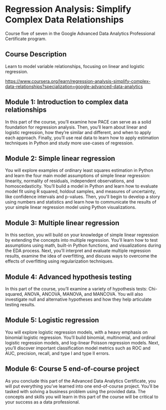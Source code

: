 # Regression Analysis: Simplify Complex Data Relationships

Course five of seven in the Google Advanced Data Analytics Professional Certificate program.

## Course Description

Learn to model variable relationships, focusing on linear and logistic regression.

https://www.coursera.org/learn/regression-analysis-simplify-complex-data-relationships?specialization=google-advanced-data-analytics

## Module 1: Introduction to complex data relationships

In this part of the course, you’ll examine how PACE can serve as a solid foundation for regression analysis. Then, you’ll learn about linear and logistic regression, how they’re similar and different, and when to apply each approach. Finally, you’ll use real data to learn how to apply estimation techniques in Python and study more use-cases of regression.

## Module 2: Simple linear regression

You will explore examples of ordinary least squares estimation in Python and learn the four main model assumptions of simple linear regression: linearity, normality of residuals, independent observations, and homoscedasticity. You’ll build a model in Python and learn how to evaluate model fit using R squared, holdout samples, and measures of uncertainty, like confidence intervals and p-values. Then, you'll begin to develop a story using numbers and statistics and learn how to communicate the results of your simple linear regression model using Python visualizations.

## Module 3: Multiple linear regression

In this section, you will build on your knowledge of simple linear regression by extending the concepts into multiple regression. You’ll learn how to test assumptions using math, built-in Python functions, and visualizations during the EDA process. Next, you’ll interpret and evaluate multiple regression results, examine the idea of overfitting, and discuss ways to overcome the effects of overfitting using regularization techniques.

## Module 4: Advanced hypothesis testing

In this part of the course, you’ll examine a variety of hypothesis tests: Chi-squared, ANOVA, ANCOVA, MANOVA, and MANCOVA. You will also investigate null and alternative hypotheses and how they help articulate testing results.

## Module 5: Logistic regression

You will explore logistic regression models, with a heavy emphasis on binomial logistic regression. You’ll build binomial, multinomial, and ordinal logistic regression models, and log-linear Poisson regression models. Next, you’ll discover important classification model metrics such as ROC and AUC, precision, recall, and type I and type II errors.

## Module 6: Course 5 end-of-course project

As you conclude this part of the Advanced Data Analytics Certificate, you will put everything you’ve learned into one end-of-course project. You’ll be tasked with solving a business problem using the provided data. The concepts and skills you will learn in this part of the course will be critical to your success as a data professional.